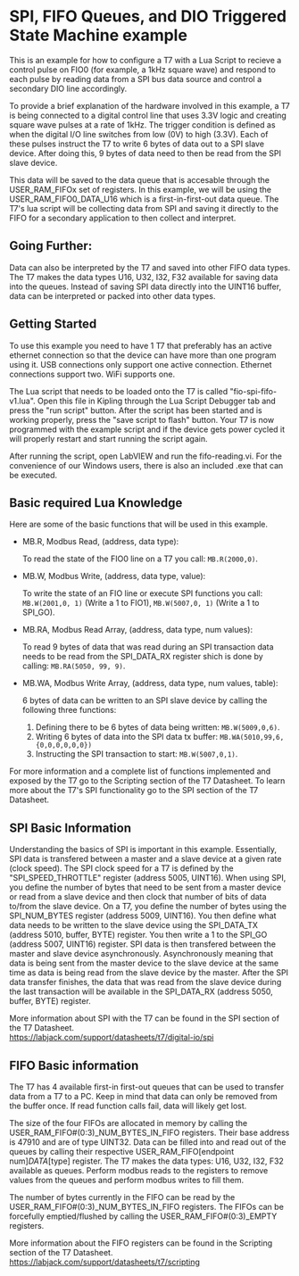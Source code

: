# SPI, FIFO Queues, and DIO Triggered State Machine example

This is an example for how to configure a T7 with a Lua Script to recieve a control pulse on FIO0 (for example, a 1kHz square wave) and respond to each pulse by reading data from a SPI bus data source and control a secondary DIO line accordingly.

To provide a brief explanation of the hardware involved in this example, a T7 is being connected to a digital control line that uses 3.3V logic and creating square wave pulses at a rate of 1kHz.  The trigger condition is defined as when the digital I/O line switches from low (0V) to high (3.3V).  Each of these pulses instruct the T7 to write 6 bytes of data out to a SPI slave device.  After doing this, 9 bytes of data need to then be read from the SPI slave device.

This data will be saved to the data queue that is accesable through the USER_RAM_FIFOx set of registers.  In this example, we will be using the USER_RAM_FIFO0_DATA_U16 which is a first-in-first-out data queue.  The T7's lua script will be collecting data from SPI and saving it directly to the FIFO for a secondary application to then collect and interpret.

## Going Further:
Data can also be interpreted by the T7 and saved into other FIFO data types.  The T7 makes the data types U16, U32, I32, F32 available for saving data into the queues.  Instead of saving SPI data directly into the UINT16 buffer, data can be interpreted or packed into other data types.

## Getting Started
To use this example you need to have 1 T7 that preferably has an active ethernet connection so that the device can have more than one program using it.  USB connections only support one active connection.  Ethernet connections support two.  WiFi supports one.

The Lua script that needs to be loaded onto the T7 is called "fio-spi-fifo-v1.lua".  Open this file in Kipling through the Lua Script Debugger tab and press the "run script" button.  After the script has been started and is working properly, press the "save script to flash" button.  Your T7 is now programmed with the example script and if the device gets power cycled it will properly restart and start running the script again.

After running the script, open LabVIEW and run the fifo-reading.vi.  For the convenience of our Windows users, there is also an included .exe that can be executed.

## Basic required Lua Knowledge
Here are some of the basic functions that will be used in this example.  
* MB.R, Modbus Read, (address, data type):

  To read the state of the FIO0 line on a T7 you call: `MB.R(2000,0)`.

* MB.W, Modbus Write, (address, data type, value):

  To write the state of an FIO line or execute SPI functions you call: `MB.W(2001,0, 1)` (Write a 1 to FIO1), `MB.W(5007,0, 1)` (Write a 1 to SPI_GO).  

* MB.RA, Modbus Read Array, (address, data type, num values):

  To read 9 bytes of data that was read during an SPI transaction data needs to be read from the SPI_DATA_RX register shich is done by calling: `MB.RA(5050, 99, 9)`.

* MB.WA, Modbus Write Array, (address, data type, num values, table):

  6 bytes of data can be written to an SPI slave device by calling the following three functions:
  1. Defining there to be 6 bytes of data being written: `MB.W(5009,0,6)`.
  2. Writing 6 bytes of data into the SPI data tx buffer: `MB.WA(5010,99,6,{0,0,0,0,0,0})`
  3. Instructing the SPI transaction to start: `MB.W(5007,0,1)`.

For more information and a complete list of functions implemented and exposed by the T7 go to the Scripting section of the T7 Datasheet.  To learn more about the T7's SPI functionality go to the SPI section of the T7 Datasheet.

## SPI Basic Information
Understanding the basics of SPI is important in this example.  Essentially, SPI data is transfered between a master and a slave device at a given rate (clock speed).  The SPI clock speed for a T7 is defined by the "SPI_SPEED_THROTTLE" register (address 5005, UINT16).  When using SPI, you define the number of bytes that need to be sent from a master device or read from a slave device and then clock that number of bits of data to/from the slave device.  On a T7, you define the number of bytes using the SPI_NUM_BYTES register (address 5009, UINT16).  You then define what data needs to be written to the slave device using the SPI_DATA_TX (address 5010, buffer, BYTE) register.  You then write a 1 to the SPI_GO (address 5007, UINT16) register.  SPI data is then transfered between the master and slave device asynchronously.  Asynchronously meaning that data is being sent from the master device to the slave device at the same time as data is being read from the slave device by the master.  After the SPI data transfer finishes, the data that was read from the slave device during the last transaction will be available in the SPI_DATA_RX (address 5050, buffer, BYTE) register.  

More information about SPI with the T7 can be found in the SPI section of the T7 Datasheet.  
https://labjack.com/support/datasheets/t7/digital-io/spi

## FIFO Basic information
The T7 has 4 available first-in first-out queues that can be used to transfer data from a T7 to a PC.  Keep in mind that data can only be removed from the buffer once.  If read function calls fail, data will likely get lost.  

The size of the four FIFOs are allocated in memory by calling the USER_RAM_FIFO#(0:3)_NUM_BYTES_IN_FIFO registers.  Their base address is 47910 and are of type UINT32.  Data can be filled into and read out of the queues by calling their respective USER_RAM_FIFO[endpoint num]_DATA_[type] register.  The T7 makes the data types: U16, U32, I32, F32 available as queues.  Perform modbus reads to the registers to remove values from the queues and perform modbus writes to fill them. 

The number of bytes currently in the FIFO can be read by the USER_RAM_FIFO#(0:3)_NUM_BYTES_IN_FIFO registers.  The FIFOs can be forcefully emptied/flushed by calling the USER_RAM_FIFO#(0:3)_EMPTY registers.  

More information about the FIFO registers can be found in the Scripting section of the T7 Datasheet.  
https://labjack.com/support/datasheets/t7/scripting